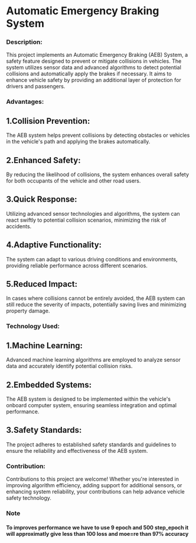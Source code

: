 <h1>Automatic Emergency Braking System</h1>

<h3>Description:</h3>
This project implements an Automatic Emergency Braking (AEB) System, a safety feature designed to prevent or mitigate collisions in vehicles. The system utilizes sensor data and advanced algorithms to detect potential collisions and automatically apply the brakes if necessary. It aims to enhance vehicle safety by providing an additional layer of protection for drivers and passengers.

<h3>Advantages:</h3>
<h2>1.Collision Prevention:</h2> The AEB system helps prevent collisions by detecting obstacles or vehicles in the vehicle's path and applying the brakes automatically.
<h2>2.Enhanced Safety:</h2> By reducing the likelihood of collisions, the system enhances overall safety for both occupants of the vehicle and other road users.
<h2>3.Quick Response:</h2> Utilizing advanced sensor technologies and algorithms, the system can react swiftly to potential collision scenarios, minimizing the risk of accidents.
<h2>4.Adaptive Functionality:</h2> The system can adapt to various driving conditions and environments, providing reliable performance across different scenarios.
<h2>5.Reduced Impact:</h2> In cases where collisions cannot be entirely avoided, the AEB system can still reduce the severity of impacts, potentially saving lives and minimizing property damage.

<h3>Technology Used:</h3>
<h2>1.Machine Learning:</h2> Advanced machine learning algorithms are employed to analyze sensor data and accurately identify potential collision risks.
<h2>2.Embedded Systems:</h2> The AEB system is designed to be implemented within the vehicle's onboard computer system, ensuring seamless integration and optimal performance.
<h2>3.Safety Standards:</h2> The project adheres to established safety standards and guidelines to ensure the reliability and effectiveness of the AEB system.

<h3>Contribution:</h3>
Contributions to this project are welcome! Whether you're interested in improving algorithm efficiency, adding support for additional sensors, or enhancing system reliability, your contributions can help advance vehicle safety technology.


<h3> Note </h3>
<h4> To improves performance we have to use 9 epoch and 500 step_epoch it will approximatly give less than 100 loss and moe=re than 97% accuracy </h4>

